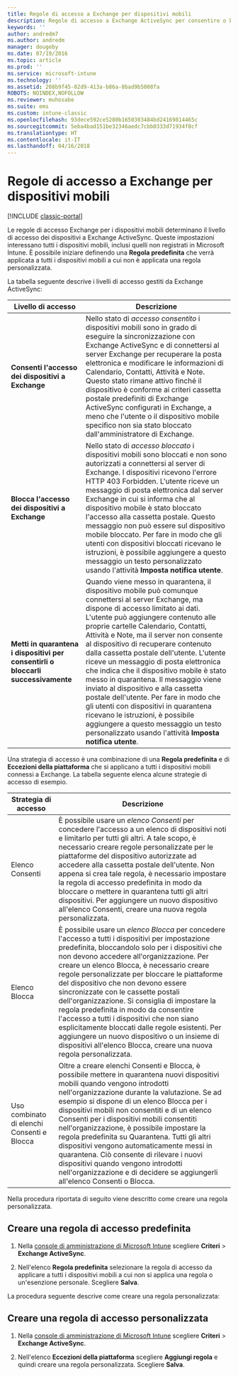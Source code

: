 ```yaml
---
title: Regole di accesso a Exchange per dispositivi mobili
description: Regole di accesso a Exchange ActiveSync per consentire o bloccare la connessione del dispositivo con EAS
keywords: ''
author: andredm7
ms.author: andredm
manager: dougeby
ms.date: 07/19/2016
ms.topic: article
ms.prod: ''
ms.service: microsoft-intune
ms.technology: ''
ms.assetid: 208b9f45-02d9-413a-b86a-8bad9b5008fa
ROBOTS: NOINDEX,NOFOLLOW
ms.reviewer: muhosabe
ms.suite: ems
ms.custom: intune-classic
ms.openlocfilehash: 93dece592ce5280b1650303484bd24169814465c
ms.sourcegitcommit: 5eba4bad151be32346aedc7cbb0333d71934f8cf
ms.translationtype: HT
ms.contentlocale: it-IT
ms.lasthandoff: 04/16/2018
---
```

# <a name="exchange-access-rules-for-mobile-devices"></a>Regole di accesso a Exchange per dispositivi mobili

[!INCLUDE [classic-portal](../includes/classic-portal.md)]

Le regole di accesso Exchange per i dispositivi mobili determinano il livello di accesso dei dispositivi a Exchange ActiveSync. Queste impostazioni interessano tutti i dispositivi mobili, inclusi quelli non registrati in Microsoft Intune. È possibile iniziare definendo una **Regola predefinita** che verrà applicata a tutti i dispositivi mobili a cui non è applicata una regola personalizzata.

La tabella seguente descrive i livelli di accesso gestiti da Exchange ActiveSync:

|Livello di accesso|Descrizione|
|----------------|---------------|
|**Consenti l'accesso dei dispositivi a Exchange**|Nello stato di *accesso consentito* i dispositivi mobili sono in grado di eseguire la sincronizzazione con Exchange ActiveSync e di connettersi al server Exchange per recuperare la posta elettronica e modificare le informazioni di Calendario, Contatti, Attività e Note. Questo stato rimane attivo finché il dispositivo è conforme ai criteri cassetta postale predefiniti di Exchange ActiveSync configurati in Exchange, a meno che l'utente o il dispositivo mobile specifico non sia stato bloccato dall'amministratore di Exchange.|
|**Blocca l'accesso dei dispositivi a Exchange**|Nello stato di *accesso bloccato* i dispositivi mobili sono bloccati e non sono autorizzati a connettersi al server di Exchange. I dispositivi ricevono l'errore HTTP 403 Forbidden. L'utente riceve un messaggio di posta elettronica dal server Exchange in cui si informa che al dispositivo mobile è stato bloccato l'accesso alla cassetta postale. Questo messaggio non può essere sul dispositivo mobile bloccato. Per fare in modo che gli utenti con dispositivi bloccati ricevano le istruzioni, è possibile aggiungere a questo messaggio un testo personalizzato usando l'attività **Imposta notifica utente**. |
|**Metti in quarantena i dispositivi per consentirli o bloccarli successivamente**|Quando viene messo in quarantena, il dispositivo mobile può comunque connettersi al server Exchange, ma dispone di accesso limitato ai dati. L'utente può aggiungere contenuto alle proprie cartelle Calendario, Contatti, Attività e Note, ma il server non consente al dispositivo di recuperare contenuto dalla cassetta postale dell'utente. L'utente riceve un messaggio di posta elettronica che indica che il dispositivo mobile è stato messo in quarantena. Il messaggio viene inviato al dispositivo e alla cassetta postale dell'utente. Per fare in modo che gli utenti con dispositivi in quarantena ricevano le istruzioni, è possibile aggiungere a questo messaggio un testo personalizzato usando l'attività **Imposta notifica utente**.|

Una strategia di accesso è una combinazione di una **Regola predefinita** e di **Eccezioni della piattaforma** che si applicano a tutti i dispositivi mobili connessi a Exchange. La tabella seguente elenca alcune strategie di accesso di esempio.


|    Strategia di accesso    |                                                                                                                                                                                                                                                                                       Descrizione                                                                                                                                                                                                                                                                                        |
|-----------------------|------------------------------------------------------------------------------------------------------------------------------------------------------------------------------------------------------------------------------------------------------------------------------------------------------------------------------------------------------------------------------------------------------------------------------------------------------------------------------------------------------------------------------------------------------------------------------------------|
|      Elenco Consenti       |                                                                                  È possibile usare un <em>elenco Consenti</em> per concedere l'accesso a un elenco di dispositivi noti e limitarlo per tutti gli altri. A tale scopo, è necessario creare regole personalizzate per le piattaforme del dispositivo autorizzate ad accedere alla cassetta postale dell'utente. Non appena si crea tale regola, è necessario impostare la regola di accesso predefinita in modo da bloccare o mettere in quarantena tutti gli altri dispositivi. Per aggiungere un nuovo dispositivo all'elenco Consenti, creare una nuova regola personalizzata.                                                                                  |
|      Elenco Blocca       |                              È possibile usare un <em>elenco Blocca</em> per concedere l'accesso a tutti i dispositivi per impostazione predefinita, bloccandolo solo per i dispositivi che non devono accedere all'organizzazione. Per creare un elenco Blocca, è necessario creare regole personalizzate per bloccare le piattaforme del dispositivo che non devono essere sincronizzate con le cassette postali dell'organizzazione. Si consiglia di impostare la regola predefinita in modo da consentire l'accesso a tutti i dispositivi che non siano esplicitamente bloccati dalle regole esistenti. Per aggiungere un nuovo dispositivo o un insieme di dispositivi all'elenco Blocca, creare una nuova regola personalizzata.                               |
| Uso combinato di elenchi Consenti e Blocca | Oltre a creare elenchi Consenti e Blocca, è possibile mettere in quarantena nuovi dispositivi mobili quando vengono introdotti nell'organizzazione durante la valutazione. Se ad esempio si dispone di un elenco Blocca per i dispositivi mobili non consentiti e di un elenco Consenti per i dispositivi mobili consentiti nell'organizzazione, è possibile impostare la regola predefinita su Quarantena. Tutti gli altri dispositivi vengono automaticamente messi in quarantena. Ciò consente di rilevare i nuovi dispositivi quando vengono introdotti nell'organizzazione e di decidere se aggiungerli all'elenco Consenti o Blocca. |

Nella procedura riportata di seguito viene descritto come creare una regola personalizzata.

## <a name="create-a-default-access-rule"></a>Creare una regola di accesso predefinita

1.  Nella [console di amministrazione di Microsoft Intune](https://manage.microsoft.com) scegliere **Criteri** &gt; **Exchange ActiveSync**.

2.  Nell'elenco **Regola predefinita** selezionare la regola di accesso da applicare a tutti i dispositivi mobili a cui non si applica una regola o un'esenzione personale. Scegliere **Salva**.

La procedura seguente descrive come creare una regola personalizzata:

## <a name="create-a-custom-access-rule"></a>Creare una regola di accesso personalizzata

1. Nella [console di amministrazione di Microsoft Intune](https://manage.microsoft.com) scegliere **Criteri** &gt; **Exchange ActiveSync**.

2.  Nell'elenco **Eccezioni della piattaforma** scegliere **Aggiungi regola** e quindi creare una regola personalizzata. Scegliere **Salva**.
